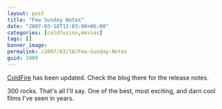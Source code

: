 ```yaml
---
layout: post
title: "Few Sunday Notes"
date: "2007-03-18T12:03:00+06:00"
categories: [coldfusion,movies]
tags: []
banner_image: 
permalink: /2007/03/18/Few-Sunday-Notes
guid: 1900
---
```


<a href="http://coldfire.riaforge.org">ColdFire</a> has been updated. Check the blog there for the release notes.

300 rocks. That's all I'll say. One of the best, most exciting, and darn cool films I've seen in years.